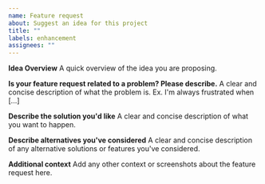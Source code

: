 ```yaml
---
name: Feature request
about: Suggest an idea for this project
title: ""
labels: enhancement
assignees: ""
---
```


<!-- Feature requests can be hard to track when two or more unrelated ideas are included in one issue. Please make a new issue for each idea (make as many as you need to). -->

**Idea Overview**
A quick overview of the idea you are proposing.

**Is your feature request related to a problem? Please describe.**
A clear and concise description of what the problem is. Ex. I'm always frustrated when [...]

**Describe the solution you'd like**
A clear and concise description of what you want to happen.

**Describe alternatives you've considered**
A clear and concise description of any alternative solutions or features you've considered.

**Additional context**
Add any other context or screenshots about the feature request here.
